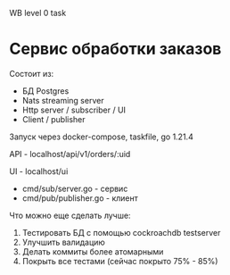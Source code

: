 WB level 0 task

# Сервис обработки заказов

Состоит из:
- БД Postgres
- Nats streaming server
- Http server / subscriber / UI
- Client / publisher

Запуск через docker-compose, taskfile, go 1.21.4

API - localhost/api/v1/orders/:uid

UI - localhost/ui

- cmd/sub/server.go - сервис
- cmd/pub/publisher.go - клиент

Что можно еще сделать лучше:
1. Тестировать БД с помощью cockroachdb testserver
2. Улучшить валидацию
3. Делать коммиты более атомарными
4. Покрыть все тестами (сейчас покрыто 75% - 85%)
